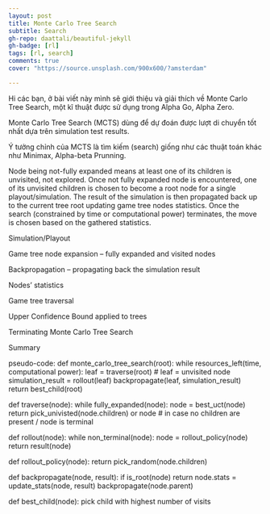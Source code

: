 ```yaml
---
layout: post
title: Monte Carlo Tree Search
subtitle: Search
gh-repo: daattali/beautiful-jekyll
gh-badge: [rl]
tags: [rl, search]
comments: true
cover: "https://source.unsplash.com/900x600/?amsterdam"

---
```

Hi các bạn, ở bài viết này mình sẽ giới thiệu và giải thích về Monte Carlo Tree Search, một kĩ thuật được sử dụng trong Alpha Go, Alpha Zero.

Monte Carlo Tree Search (MCTS) dùng để dự đoán được lượt di chuyển tốt nhất dựa trên simulation test results.

Ý tưởng chỉnh của MCTS là tìm kiếm (search) giống như các thuật toán khác như Minimax, Alpha-beta Prunning. 

Node being not-fully expanded means at least one of its children is unvisited, not explored. Once not fully expanded node is encountered, one of its unvisited children is chosen to become a root node for a single playout/simulation. The result of the simulation is then propagated back up to the current tree root updating game tree nodes statistics. Once the search (constrained by time or computational power) terminates, the move is chosen based on the gathered statistics.

Simulation/Playout

Game tree node expansion – fully expanded and visited nodes

Backpropagation – propagating back the simulation result

Nodes’ statistics

Game tree traversal

Upper Confidence Bound applied to trees

Terminating Monte Carlo Tree Search

Summary

pseudo-code:
def monte_carlo_tree_search(root):
    while resources_left(time, computational power):
        leaf = traverse(root) # leaf = unvisited node 
        simulation_result = rollout(leaf)
        backpropagate(leaf, simulation_result)
    return best_child(root)
 
def traverse(node):
    while fully_expanded(node):
        node = best_uct(node)
    return pick_univisted(node.children) or node # in case no children are present / node is terminal 
 
def rollout(node):
    while non_terminal(node):
        node = rollout_policy(node)
    return result(node) 
 
def rollout_policy(node):
    return pick_random(node.children)
 
def backpropagate(node, result):
   if is_root(node) return 
   node.stats = update_stats(node, result) 
   backpropagate(node.parent)
 
def best_child(node):
    pick child with highest number of visits
